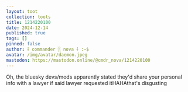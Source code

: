 ```yaml
---
layout: toot
collection: toots
title: 1214220100
date: 2024-12-14
published: true
tags: []
pinned: false
author: ⸸ commander ░ nova ⸸ :~$
avatar: /img/avatar/daemon.jpeg
mastodon: https://mastodon.online/@cmdr_nova/1214220100
---
```


Oh, the bluesky devs/mods apparently stated they'd share your personal info with a lawyer if said lawyer requested itHAHAthat's disgusting
